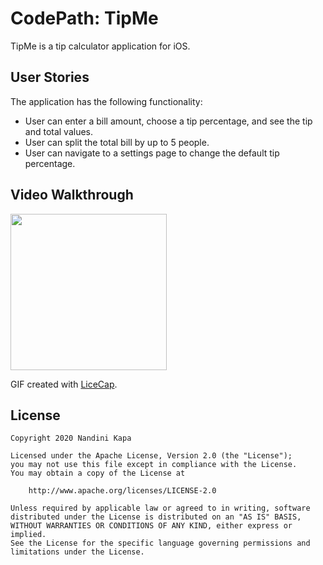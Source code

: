 # CodePath: TipMe

TipMe is a tip calculator application for iOS.

## User Stories

The application has the following functionality:

* User can enter a bill amount, choose a tip percentage, and see the tip and total values.
* User can split the total bill by up to 5 people.
* User can navigate to a settings page to change the default tip percentage.

## Video Walkthrough

<img src='https://i.imgur.com/toWuZlD.gif' width=250/>

GIF created with [LiceCap](http://www.cockos.com/licecap/).

## License

    Copyright 2020 Nandini Kapa

    Licensed under the Apache License, Version 2.0 (the "License");
    you may not use this file except in compliance with the License.
    You may obtain a copy of the License at

        http://www.apache.org/licenses/LICENSE-2.0

    Unless required by applicable law or agreed to in writing, software
    distributed under the License is distributed on an "AS IS" BASIS,
    WITHOUT WARRANTIES OR CONDITIONS OF ANY KIND, either express or implied.
    See the License for the specific language governing permissions and
    limitations under the License.
